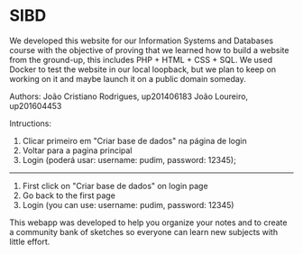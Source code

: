 # SIBD
We developed this website for our Information Systems and Databases course with the objective of proving that we learned how to build a website from the ground-up, this includes  PHP + HTML + CSS + SQL. We used Docker to test the website in our local loopback, but we plan to keep on working on it and maybe launch it on a public domain someday. 


 Authors:
 João Cristiano Rodrigues, up201406183
 João Loureiro, up201604453
 
 Intructions:
 1. Clicar primeiro em "Criar base de dados" na página de login
 2. Voltar para a pagina principal
 3. Login (poderá usar: username: pudim, password: 12345);
 --------------------------------------------
 1. First click on "Criar base de dados" on login page
 2. Go back to the first page
 3. Login (you can use: username: pudim, password: 12345)
 
This webapp was developed to help you organize your notes and to create a community bank of sketches so everyone can learn new subjects with little effort.
